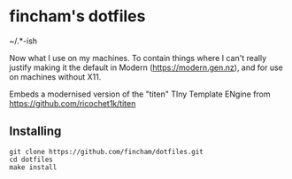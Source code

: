 fincham's dotfiles
==================

~/.*-ish

Now what I use on my machines. To contain things where I can't really justify making it the default in Modern (https://modern.gen.nz), and for use on machines without X11.

Embeds a modernised version of the "titen" TIny Template ENgine from https://github.com/ricochet1k/titen

Installing
----------

    git clone https://github.com/fincham/dotfiles.git
    cd dotfiles
    make install
